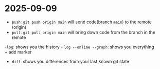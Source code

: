 # 2025-09-09

- `push`: `git push origin main` will send code(branch `main`) to the remote (origin)
- `pull`: `git pull origin main` will bring down code from the branch in the remote

-`log`: shows you the history
    - `log --online --graph`: shows you everything + add marker
- `diff`: shows you differences from your last known git state
